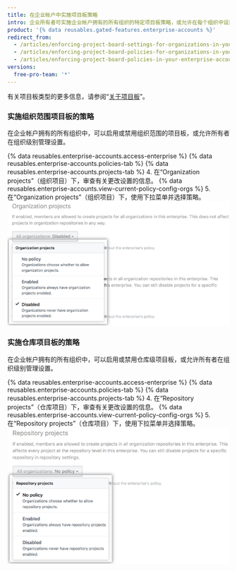 ```yaml
---
title: 在企业帐户中实施项目板策略
intro: 企业所有者可实施企业帐户拥有的所有组织的特定项目板策略，或允许在每个组织中设置策略。
product: '{% data reusables.gated-features.enterprise-accounts %}'
redirect_from:
  - /articles/enforcing-project-board-settings-for-organizations-in-your-business-account/
  - /articles/enforcing-project-board-policies-for-organizations-in-your-enterprise-account/
  - /articles/enforcing-project-board-policies-in-your-enterprise-account
versions:
  free-pro-team: '*'
---
```


有关项目板类型的更多信息，请参阅“[关于项目板](/articles/about-project-boards)”。

### 实施组织范围项目板的策略

在企业帐户拥有的所有组织中，可以启用或禁用组织范围的项目板，或允许所有者在组织级别管理设置。

{% data reusables.enterprise-accounts.access-enterprise %}
{% data reusables.enterprise-accounts.policies-tab %}
{% data reusables.enterprise-accounts.projects-tab %}
4. 在“Organization projects”（组织项目）下，审查有关更改设置的信息。 {% data reusables.enterprise-accounts.view-current-policy-config-orgs %}
5. 在“Organization projects”（组织项目）下，使用下拉菜单并选择策略。 ![带有组织项目板策略选项的下拉菜单](/assets/images/help/business-accounts/organization-projects-policy-drop-down.png)

### 实施仓库项目板的策略

在企业帐户拥有的所有组织中，可以启用或禁用仓库级项目板，或允许所有者在组织级别管理设置。

{% data reusables.enterprise-accounts.access-enterprise %}
{% data reusables.enterprise-accounts.policies-tab %}
{% data reusables.enterprise-accounts.projects-tab %}
4. 在“Repository projects”（仓库项目）下，审查有关更改设置的信息。 {% data reusables.enterprise-accounts.view-current-policy-config-orgs %}
5. 在“Repository projects”（仓库项目）下，使用下拉菜单并选择策略。 ![带有仓库项目板策略选项的下拉菜单](/assets/images/help/business-accounts/repository-projects-policy-drop-down.png)
